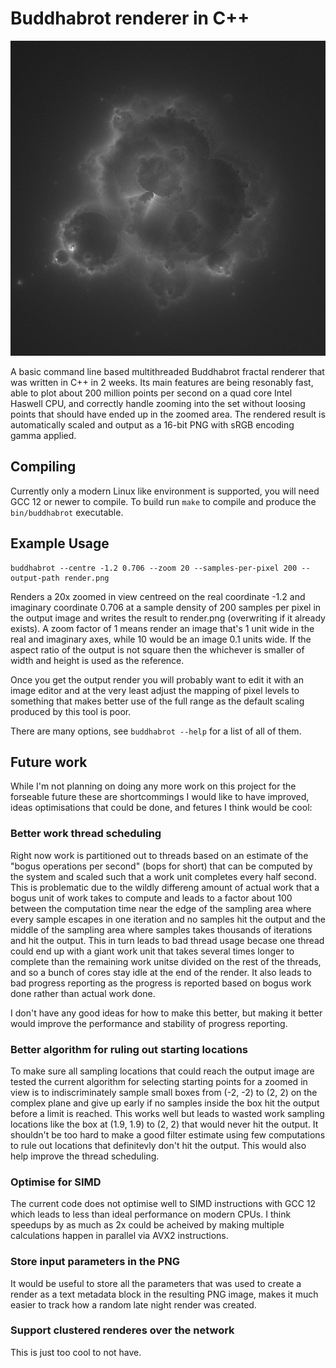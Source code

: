 # Buddhabrot renderer in C++

![A zoomed render at -1.2 + 0.706i](example.png)

A basic command line based multithreaded Buddhabrot fractal renderer that was written in C++ in 2 weeks.
Its main features are being resonably fast, able to plot about 200 million points per second on a quad core Intel Haswell CPU, and correctly handle zooming into the set without loosing points that should have ended up in the zoomed area.
The rendered result is automatically scaled and output as a 16-bit PNG with sRGB encoding gamma applied.

## Compiling

Currently only a modern Linux like environment is supported, you will need GCC 12 or newer to compile.
To build run `make` to compile and produce the `bin/buddhabrot` executable.

## Example Usage

```
buddhabrot --centre -1.2 0.706 --zoom 20 --samples-per-pixel 200 --output-path render.png
```

Renders a 20x zoomed in view centreed on the real coordinate -1.2 and imaginary coordinate 0.706 at a sample density of 200 samples per pixel in the output image and writes the result to render.png (overwriting if it already exists).
A zoom factor of 1 means render an image that's 1 unit wide in the real and imaginary axes, while 10 would be an image 0.1 units wide.
If the aspect ratio of the output is not square then the whichever is smaller of width and height is used as the reference.

Once you get the output render you will probably want to edit it with an image editor and at the very least adjust the mapping of pixel levels to something that makes better use of the full range as the default scaling produced by this tool is poor.

There are many options, see `buddhabrot --help` for a list of all of them.

## Future work

While I'm not planning on doing any more work on this project for the forseable future these are shortcommings I would like to have improved, ideas optimisations that could be done, and fetures I think would be cool:

### Better work thread scheduling

Right now work is partitioned out to threads based on an estimate of the "bogus operations per second" (bops for short) that can be computed by the system and scaled such that a work unit completes every half second.
This is problematic due to the wildly differeng amount of actual work that a bogus unit of work takes to compute and leads to a factor about 100 between the computation time near the edge of the sampling area where every sample escapes in one iteration and no samples hit the output and the middle of the sampling area where samples takes thousands of iterations and hit the output.
This in turn leads to bad thread usage becase one thread could end up with a giant work unit that takes several times longer to complete than the remaining work unitse divided on the rest of the threads, and so a bunch of cores stay idle at the end of the render.
It also leads to bad progress reporting as the progress is reported based on bogus work done rather than actual work done.

I don't have any good ideas for how to make this better, but making it better would improve the performance and stability of progress reporting.

### Better algorithm for ruling out starting locations

To make sure all sampling locations that could reach the output image are tested the current algorithm for selecting starting points for a zoomed in view is to indiscriminately sample small boxes from (-2, -2) to (2, 2) on the complex plane and give up early if no samples inside the box hit the output before a limit is reached.
This works well but leads to wasted work sampling locations like the box at (1.9, 1.9) to (2, 2) that would never hit the output.
It shouldn't be too hard to make a good filter estimate using few computations to rule out locations that definitevly don't hit the output.
This would also help improve the thread scheduling.

### Optimise for SIMD

The current code does not optimise well to SIMD instructions with GCC 12 which leads to less than ideal performance on modern CPUs.
I think speedups by as much as 2x could be acheived by making multiple calculations happen in parallel via AVX2 instructions.

### Store input parameters in the PNG

It would be useful to store all the parameters that was used to create a render as a text metadata block in the resulting PNG image, makes it much easier to track how a random late night render was created.

### Support clustered renderes over the network

This is just too cool to not have.
